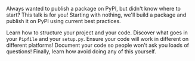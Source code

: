Always wanted to publish a package on PyPI, but didn't know where to start?
This talk is for you! Starting with nothing, we'll build a package and publish it on PyPI using current best practices.

Learn how to structure your project and your code. Discover what goes in your `Pipfile` and your `setup.py`. Ensure your code will work in different on different platforms! Document your code so people won't ask you loads of questions! Finally, learn how avoid doing any of this yourself.